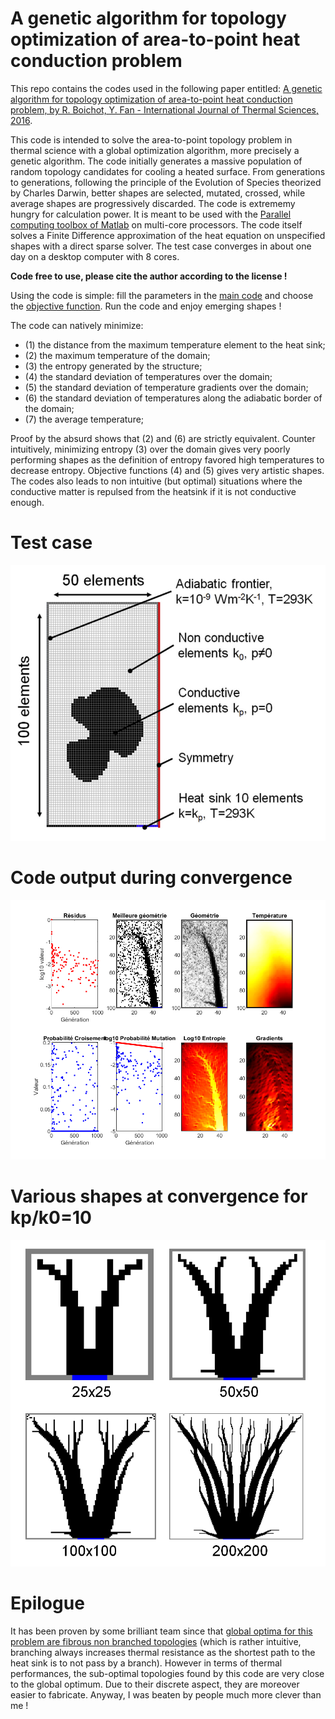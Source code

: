 # A  genetic algorithm for topology optimization of area-to-point heat conduction problem

This repo contains the codes used in the following paper entitled: [A genetic algorithm for topology optimization of area-to-point heat conduction problem, by R. Boichot, Y. Fan - International Journal of Thermal Sciences, 2016](https://doi.org/10.1016/j.ijthermalsci.2016.05.015).

This code is intended to solve the area-to-point topology problem in thermal science with a global optimization algorithm, more precisely a genetic algorithm. The code initially generates a massive population of random topology candidates for cooling a heated surface. From generations to generations, following the principle of the Evolution of Species theorized by Charles Darwin, better shapes are selected, mutated, crossed, while average shapes are progressively discarded. The code is extrememy hungry for calculation power. It is meant to be used with the [Parallel computing toolbox of Matlab](https://fr.mathworks.com/products/parallel-computing.html) on multi-core processors. The code itself solves a Finite Difference approximation of the heat equation on unspecified shapes with a direct sparse solver. The test case converges in about one day on a desktop computer with 8 cores.

**Code free to use, please cite the author according to the license !**

Using the code is simple: fill the parameters in the [main code](https://github.com/Raphael-Boichot/A-genetic-algorithm-for-topology-optimization-of-area-to-point-heat-conduction-problem/blob/main/Codes/Algo_genetique_random_start.m) and choose the [objective function](https://github.com/Raphael-Boichot/A-genetic-algorithm-for-topology-optimization-of-area-to-point-heat-conduction-problem/blob/77b30eec27d34e6d38e9647b3e93b31041f035ac/Codes/Algo_genetique_random_start.m#L90). Run the code and enjoy emerging shapes !

The code can natively minimize:
- (1) the distance from the maximum temperature element to the heat sink;
- (2) the maximum temperature of the domain;
- (3) the entropy generated by the structure;
- (4) the standard deviation of temperatures over the domain;
- (5) the standard deviation of temperature gradients over the domain;
- (6) the standard deviation of temperatures along the adiabatic border of the domain;
- (7) the average temperature;

Proof by the absurd shows that (2) and (6) are strictly equivalent. Counter intuitively, minimizing entropy (3) over the domain gives very poorly performing shapes as the definition of entropy favored high temperatures to decrease entropy. Objective functions (4) and (5) gives very artistic shapes. The codes also leads to non intuitive (but optimal) situations where the conductive matter is repulsed from the heatsink if it is not conductive enough.

# Test case
![test case](https://github.com/Raphael-Boichot/A-genetic-algorithm-for-topology-optimization-of-area-to-point-heat-conduction-problem/blob/main/Pictures/Test_case.png)

# Code output during convergence
![code output](https://github.com/Raphael-Boichot/A-genetic-algorithm-for-topology-optimization-of-area-to-point-heat-conduction-problem/blob/main/Pictures/Code_Output.png)

# Various shapes at convergence for kp/k0=10
![converged shapes](https://github.com/Raphael-Boichot/A-genetic-algorithm-for-topology-optimization-of-area-to-point-heat-conduction-problem/blob/main/Pictures/Converged_shapes.png)

# Epilogue

It has been proven by some brilliant team since that [global optima for this problem are fibrous non branched topologies](https://doi.org/10.1016/j.ijheatmasstransfer.2018.01.114) (which is rather intuitive, branching always increases thermal resistance as the shortest path to the heat sink is to not pass by a branch). However in terms of thermal performances, the sub-optimal topologies found by this code are very close to the global optimum. Due to their discrete aspect, they are moreover easier to fabricate. Anyway, I was beaten by people much more clever than me !
